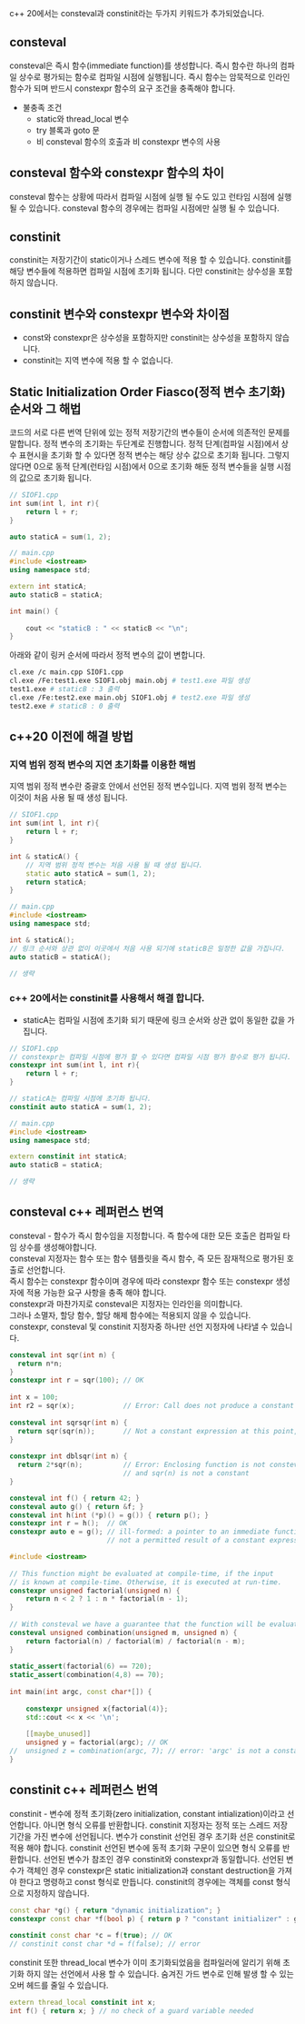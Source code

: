 c++ 20에서는 consteval과 constinit라는 두가지 키워드가 추가되었습니다. 

## consteval
consteval은 즉시 함수(immediate function)를 생성합니다.
즉시 함수란 하나의 컴파일 상수로 평가되는 함수로 컴파일 시점에 실행됩니다. 
즉시 함수는 암묵적으로 인라인 함수가 되며 반드시 constexpr 함수의 요구 조건을 충족해야 합니다. 
* 불충족 조건
  * static와 thread_local 변수
  * try 블록과 goto 문
  * 비 consteval 함수의 호출과 비 constexpr 변수의 사용

## consteval 함수와 constexpr 함수의 차이
consteval 함수는 상황에 따라서 컴파일 시점에 실행 될 수도 있고 런타임 시점에 실행 될 수 있습니다. 
consteval 함수의 경우에는 컴파일 시점에만 실행 될 수 있습니다. 

## constinit
constinit는 저장기간이 static이거나 스레드 변수에 적용 할 수 있습니다. 
constinit를 해당 변수들에 적용하면 컴파일 시점에 초기화 됩니다. 
다만 constinit는 상수성을 포함하지 않습니다. 

## constinit 변수와 constexpr 변수와 차이점
* const와 constexpr은 상수성을 포함하지만 constinit는 상수성을 포함하지 않습니다. 
* constinit는 지역 변수에 적용 할 수 없습니다. 

## Static Initialization Order Fiasco(정적 변수 초기화) 순서와 그 해법
코드의 서로 다른 번역 단위에 있는 정적 저장기간의 변수들이 순서에 의존적인 문제를 말합니다. 
정적 변수의 초기화는 두단계로 진행합니다. 
정적 단계(컴파일 시점)에서 상수 표현시을 초기화 할 수 있다면 정적 변수는 해당 상수 값으로 초기화 됩니다. 그렇지 않다면 0으로 
동적 단계(런타임 시점)에서 0으로 초기화 해둔 정적 변수들을 실행 시점의 값으로 초기화 됩니다.

```c++
// SIOF1.cpp
int sum(int l, int r){
    return l + r;
}

auto staticA = sum(1, 2);

// main.cpp
#include <iostream>
using namespace std;

extern int staticA;
auto staticB = staticA;

int main() {
 
    cout << "staticB : " << staticB << "\n";
}
```
아래와 같이 링커 순서에 따라서 정적 변수의 값이 변합니다. 
```bash
cl.exe /c main.cpp SIOF1.cpp
cl.exe /Fe:test1.exe SIOF1.obj main.obj # test1.exe 파일 생성
test1.exe # staticB : 3 출력
cl.exe /Fe:test2.exe main.obj SIOF1.obj # test2.exe 파일 생성
test2.exe # staticB : 0 출력
```

## c++20 이전에 해결 방법
### 지역 범위 정적 변수의 지연 초기화를 이용한 해범
지역 범위 정적 변수란 중괄호 안에서 선언된 정적 변수입니다. 
지역 범위 정적 변수는 이것이 처음 사용 될 때 생성 됩니다. 

```c++
// SIOF1.cpp
int sum(int l, int r){
    return l + r;
}

int & staticA() {
    // 지역 범위 정적 변수는 처음 사용 될 때 생성 됩니다. 
    static auto staticA = sum(1, 2);
    return staticA;
}

// main.cpp
#include <iostream>
using namespace std;

int & staticA();
// 링크 순서와 상관 없이 이곳에서 처음 사용 되기에 staticB은 일정한 값을 가집니다. 
auto staticB = staticA();

// 생략
```

### c++ 20에서는 constinit를 사용해서 해결 합니다.
* staticA는 컴파일 시점에 초기화 되기 때문에 링크 순서와 상관 없이 동일한 값을 가집니다. 
```c++ 
// SIOF1.cpp
// constexpr는 컴파일 시점에 평가 할 수 있다면 컴파일 시점 평가 함수로 평가 됩니다.
constexpr int sum(int l, int r){
    return l + r;
}

// staticA는 컴파일 시점에 초기화 됩니다.
constinit auto staticA = sum(1, 2);

// main.cpp
#include <iostream>
using namespace std;

extern constinit int staticA;
auto staticB = staticA;

// 생략
```

## consteval c++ 레퍼런스 번역
consteval - 함수가 즉시 함수임을 지정합니다. 즉 함수에 대한 모든 호출은 컴파일 타임 상수를 생성해야합니다.  
consteval 지정자는 함수 또는 함수 템플릿을 즉시 함수, 즉 모든 잠재적으로 평가된 호출로 선언합니다.  
즉시 함수는 constexpr 함수이며 경우에 따라 constexpr 함수 또는 constexpr 생성자에 적용 가능한 요구 사항을 충족 해야 합니다.  
constexpr과 마찬가지로 consteval은 지정자는 인라인을 의미합니다.  
그러나 소멸자, 할당 함수, 할당 해제 함수에는 적용되지 않을 수 있습니다.  
constexpr, consteval 및 constinit 지정자중 하나만 선언 지정자에 나타낼 수 있습니다.  
```c++
consteval int sqr(int n) {
  return n*n;
}
constexpr int r = sqr(100); // OK
 
int x = 100;
int r2 = sqr(x);            // Error: Call does not produce a constant
 
consteval int sqrsqr(int n) {
  return sqr(sqr(n));       // Not a constant expression at this point, but OK
}
 
constexpr int dblsqr(int n) {
  return 2*sqr(n);          // Error: Enclosing function is not consteval
                            // and sqr(n) is not a constant
}

consteval int f() { return 42; }
consteval auto g() { return &f; }
consteval int h(int (*p)() = g()) { return p(); }
constexpr int r = h();  // OK
constexpr auto e = g(); // ill-formed: a pointer to an immediate function is
                        // not a permitted result of a constant expression
```

```c++
#include <iostream>
 
// This function might be evaluated at compile-time, if the input
// is known at compile-time. Otherwise, it is executed at run-time.
constexpr unsigned factorial(unsigned n) {
    return n < 2 ? 1 : n * factorial(n - 1);
}
 
// With consteval we have a guarantee that the function will be evaluated at compile-time.
consteval unsigned combination(unsigned m, unsigned n) {
    return factorial(n) / factorial(m) / factorial(n - m);
}
 
static_assert(factorial(6) == 720);
static_assert(combination(4,8) == 70);
 
int main(int argc, const char*[]) {
 
    constexpr unsigned x{factorial(4)};
    std::cout << x << '\n';
 
    [[maybe_unused]]
    unsigned y = factorial(argc); // OK
//  unsigned z = combination(argc, 7); // error: 'argc' is not a constant expression
}
```
## constinit c++ 레퍼런스 번역
constinit - 변수에 정적 초기화(zero initialization, constant intialization)이라고 선언합니다. 아니면 형식 오류를 반환합니다. 
constinit 지정자는 정적 또는 스레드 저장 기간을 가진 변수에 선언됩니다. 
변수가 constinit 선언된 경우 초기화 선은 constinit로 적용 해야 합니다.
constinit 선언된 변수에 동적 초기화 구문이 있으면 형식 오류를 반환합니다. 
선언된 변수가 참조인 경우 constinit와 constexpr과 동일합니다.
선언된 변수가 객체인 경우 constexpr은 static initialization과 constant destruction을 가져야 한다고 명령하고 const 형식로 만듭니다. 
constinit의 경우에는 객체를 const 형식으로 지정하지 않습니다. 
```c++
const char *g() { return "dynamic initialization"; }
constexpr const char *f(bool p) { return p ? "constant initializer" : g(); }
 
constinit const char *c = f(true); // OK
// constinit const char *d = f(false); // error
```
constinit 또한 thread_local 변수가 이미 초기화되었음을 컴파일러에 알리기 위해 초기화 하지 않는 선언에서 사용 할 수 있습니다. 
숨겨진 가드 변수로 인해 발생 할 수 있는 오버 헤드를 줄일 수 있습니다. 
```c++
extern thread_local constinit int x;
int f() { return x; } // no check of a guard variable needed
```